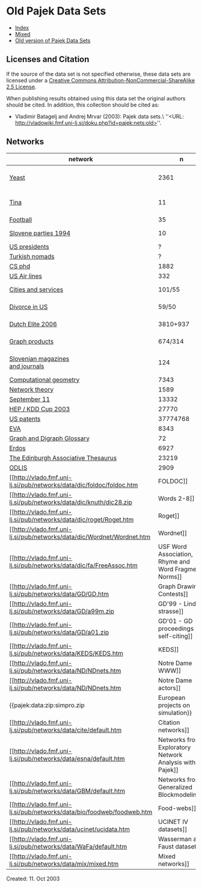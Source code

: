 # Old Pajek Data Sets 

  * [Index](pajek:nets:ind)
  * [Mixed](pajek:nets:mix)
  * [Old version of Pajek Data Sets](http://vlado.fmf.uni-lj.si/pub/networks/data/default.htm) 




## Licenses and Citation 


If the source of the data set is not specified otherwise, these data sets are licensed under a
[Creative Commons Attribution-NonCommercial-ShareAlike 2.5 License](http://creativecommons.org/licenses/by-nc-sa/2.5/).

When publishing results obtained using this data set the original authors should be cited.  In addition, this collection should be cited as:
  * Vladimir Batagelj  and Andrej Mrvar (2003): Pajek data sets.\\ ''<URL: http://vladowiki.fmf.uni-lj.si/doku.php?id=pajek:nets:old>''.

## Networks 


| network  | n  | m<sub>E</sub> | m<sub>A</sub> | description |
| --------------------------- | ------ | ------- | ------------- | ---------------------------------------------- |
|[Yeast](http://vlado.fmf.uni-lj.si/pub/networks/data/bio/Yeast/Yeast.htm) |  2361 | 7182 | 0  | biology, protein interactions |
|[Tina](http://vlado.fmf.uni-lj.si/pub/networks/data/soc/Tina/Tina.htm) |  11 |  0 |  29-48 | sociology, (6 relations), measurements |
|[Football](http://vlado.fmf.uni-lj.si/pub/networks/data/sport/football.htm) |  35 |  0 |  118 | sport, valued |
|[Slovene parties 1994](http://vlado.fmf.uni-lj.si/pub/networks/data/soc/Samo/Stranke94.htm) |   10 |  0 |  90 | sociology, valued signed |
|[US presidents](http://vlado.fmf.uni-lj.si/pub/networks/data//GED/Presdnts.GED) |  ?  |  0 |   ?  | genealogy |
|[Turkish nomads](http://vlado.fmf.uni-lj.si/pub/networks/data//GED/P-Tur.GED) |  ?  |  0 |  ?  | genealogy |
|[CS phd](http://vlado.fmf.uni-lj.si/pub/networks/data//GED/CSphd.ZIP) |  1882 |  ?  |  0 | genealogy |
|[US Air lines](http://vlado.fmf.uni-lj.si/pub/networks/data/mix/USAir97.net) |    332 |       0 |  ?  | transport |
|[Cities and services](http://vlado.fmf.uni-lj.si/pub/networks/data/2mode/cities.zip) |  101/55 |      0 |  ?  | valued, 2-mode data|
|[Divorce in US](http://vlado.fmf.uni-lj.si/pub/networks/data/2mode/divorce.net) |  59/50 |      0 |   ?  | binary, 2-mode data|
|[Dutch Elite 2006](http://vlado.fmf.uni-lj.si/pub/networks/data/2mode/DutchElite.htm) |    3810+937 |   5221 |      0 | multirelational, 2-mode data |
|[Graph products](http://vlado.fmf.uni-lj.si/pub/networks/data/2mode/Sandi/Sandi.htm) |  674/314 |      0 |   ?  | collaboration, 2-mode |
|[Slovenian magazines<br> and journals](http://vlado.fmf.uni-lj.si/pub/networks/data/2mode/journals.htm) |    124 |      0 |  ?  | valued, derived from 2-mode data|
|[Computational geometry](http://vlado.fmf.uni-lj.si/pub/networks/data/collab/geom.htm) |  7343 |  11898 |  0 | collaboration |
|[Network theory](http://vlado.fmf.uni-lj.si/pub/networks/data/collab/netscience.htm) |  1589 |  2742 |  0 | collaboration |
|[September 11](http://vlado.fmf.uni-lj.si/pub/networks/data/CRA/terror.htm) |  13332 |  243447 |      0 | text, temporal |
|[HEP / KDD Cup 2003](http://vlado.fmf.uni-lj.si/pub/networks/data/hep-th/hep-th.htm) |  27770 |  352807 |      0 | citation |
|[US patents](http://vlado.fmf.uni-lj.si/pub/networks/data/patents/Patents.htm) |  37774768 |      0 |  16522438 | citation |
|[EVA](http://vlado.fmf.uni-lj.si/pub/networks/data/econ/Eva/Eva.htm) |  8343 |      0 |  6726 | ownership|
|[Graph and Digraph Glossary](http://vlado.fmf.uni-lj.si/pub/networks/data/DIC/TG/glossTG.htm) |      72 |      0 |    122 | dictionary |
|[Erdos](http://vlado.fmf.uni-lj.si/pub/networks/data/Erdos/Erdos02.net) |   6927 |  11850 |      0 | collaboration |
|[The Edinburgh Associative Thesaurus](http://vlado.fmf.uni-lj.si/pub/networks/data/dic/eat/Eat.htm) |   23219 |      0 |  325624 | dictionary |
|[ODLIS](http://vlado.fmf.uni-lj.si/pub/networks/data/dic/odlis/Odlis.htm) |   2909 |      0 |  18419 | dictionary |
|[[http://vlado.fmf.uni-lj.si/pub/networks/data/dic/foldoc/foldoc.htm|FOLDOC]] |  13356 |      0 |  120238 | dictionary |
|[[http://vlado.fmf.uni-lj.si/pub/networks/data/dic/knuth/dic28.zip|Words 2-8]] |  ?  |      0 |   ?  | close words |
|[[http://vlado.fmf.uni-lj.si/pub/networks/data/dic/roget/Roget.htm|Roget]] |   1022 |      0 |   5075 | dictionary |
|[[http://vlado.fmf.uni-lj.si/pub/networks/data/dic/Wordnet/Wordnet.htm|Wordnet]] |  82670 |      0 |  133445 | dictionary, multi |
|[[http://vlado.fmf.uni-lj.si/pub/networks/data/dic/fa/FreeAssoc.htm|USF Word Association, Rhyme and Word Fragment Norms]] |  10617 |      0 |  72176 | dictionary |
|[[http://vlado.fmf.uni-lj.si/pub/networks/data/GD/GD.htm|Graph Drawing Contests]] |  *  |  *  |  *  | collection |
|[[http://vlado.fmf.uni-lj.si/pub/networks/data/GD/a99m.zip|GD'99 - Linden strasse]]|  234 |   278 |    48 | literature, multi, temporal|
|[[http://vlado.fmf.uni-lj.si/pub/networks/data/GD/a01.zip|GD'01 - GD proceedings self-citing]] |  311 |      0 |   645 | citation|
|[[http://vlado.fmf.uni-lj.si/pub/networks/data/KEDS/KEDS.htm|KEDS]] |    *  |    *  |    *  | activity, multi, temporal|
|[[http://vlado.fmf.uni-lj.si/pub/networks/data/ND/NDnets.htm|Notre Dame WWW]] |  325729 |      0 |  1497135 | internet|
|[[http://vlado.fmf.uni-lj.si/pub/networks/data/ND/NDnets.htm|Notre Dame actors]]|  520223 |  1470418 |  0 | 2-mode|
|{{pajek:data:zip:simpro.zip|European projects on simulation}}|  *  |  *  |  *  | 2-mode|
|[[http://vlado.fmf.uni-lj.si/pub/networks/data/cite/default.htm|Citation networks]] |   *  |   *  |   *  | citation / collection|
|[[http://vlado.fmf.uni-lj.si/pub/networks/data/esna/default.htm|Networks from Exploratory Network Analysis with Pajek]] |  *  |   *  |   *  | collection|
|[[http://vlado.fmf.uni-lj.si/pub/networks/data/GBM/default.htm|Networks from Generalized Blockmodeling]] |   *  |   *  |   *  | collection|
|[[http://vlado.fmf.uni-lj.si/pub/networks/data/bio/foodweb/foodweb.htm|Food-webs]] |  *  |  *  |   *  | collection |
|[[http://vlado.fmf.uni-lj.si/pub/networks/data/ucinet/ucidata.htm|UCINET IV datasets]] |      *  |      *  |      *  | collection|
|[[http://vlado.fmf.uni-lj.si/pub/networks/data/WaFa/default.htm|Wasserman and Faust datasets]] |      *  |      *  |      *  | collection |
|[[http://vlado.fmf.uni-lj.si/pub/networks/data/mix/mixed.htm|Mixed networks]] |      *  |      *  |      *  | collection |


Created: 11. Oct 2003

